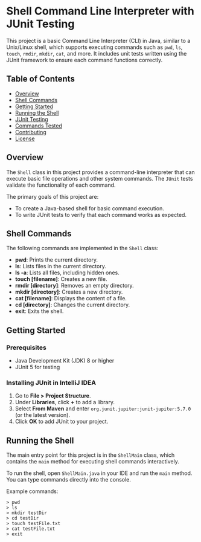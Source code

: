 # Shell Command Line Interpreter with JUnit Testing

This project is a basic Command Line Interpreter (CLI) in Java, similar to a Unix/Linux shell, which supports executing commands such as `pwd`, `ls`, `touch`, `rmdir`, `mkdir`, `cat`, and more. It includes unit tests written using the JUnit framework to ensure each command functions correctly.

## Table of Contents

- [Overview](#overview)
- [Shell Commands](#shell-commands)
- [Getting Started](#getting-started)
- [Running the Shell](#running-the-shell)
- [JUnit Testing](#junit-testing)
- [Commands Tested](#commands-tested)
- [Contributing](#contributing)
- [License](#license)

## Overview

The `Shell` class in this project provides a command-line interpreter that can execute basic file operations and other system commands. The `JUnit` tests validate the functionality of each command.

The primary goals of this project are:

- To create a Java-based shell for basic command execution.
- To write JUnit tests to verify that each command works as expected.

## Shell Commands

The following commands are implemented in the `Shell` class:

- **pwd**: Prints the current directory.
- **ls**: Lists files in the current directory.
- **ls -a**: Lists all files, including hidden ones.
- **touch [filename]**: Creates a new file.
- **rmdir [directory]**: Removes an empty directory.
- **mkdir [directory]**: Creates a new directory.
- **cat [filename]**: Displays the content of a file.
- **cd [directory]**: Changes the current directory.
- **exit**: Exits the shell.

## Getting Started

### Prerequisites

- Java Development Kit (JDK) 8 or higher
- JUnit 5 for testing

### Installing JUnit in IntelliJ IDEA

1. Go to **File > Project Structure**.
2. Under **Libraries**, click **+** to add a library.
3. Select **From Maven** and enter `org.junit.jupiter:junit-jupiter:5.7.0` (or the latest version).
4. Click **OK** to add JUnit to your project.

## Running the Shell

The main entry point for this project is in the `ShellMain` class, which contains the `main` method for executing shell commands interactively.

To run the shell, open `ShellMain.java` in your IDE and run the `main` method. You can type commands directly into the console.

Example commands:

```shell
> pwd
> ls
> mkdir testDir
> cd testDir
> touch testFile.txt
> cat testFile.txt
> exit
